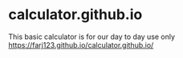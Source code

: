 # calculator.github.io

This basic calculator is for our day to day use only
 https://farj123.github.io/calculator.github.io/
